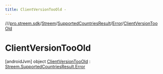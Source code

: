 ```yaml
---
title: ClientVersionTooOld -
---
```

//[<root>](../../../../../../index.md)/[pro.streem.sdk](../../../../index.md)/[Streem](../../../index.md)/[SupportedCountriesResult](../../index.md)/[Error](../index.md)/[ClientVersionTooOld](index.md)



# ClientVersionTooOld  
 [androidJvm] object [ClientVersionTooOld](index.md) : [Streem.SupportedCountriesResult.Error](../index.md)   

